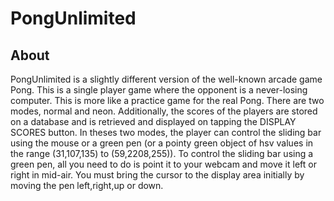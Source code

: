 # PongUnlimited

## About
PongUnlimited is a slightly different version of the well-known arcade game Pong. This is a single player game where the opponent is a never-losing computer. This is more like a practice game for the real Pong.
There are two modes, normal and neon. Additionally, the scores of the players are stored on a database and is retrieved and displayed on tapping the DISPLAY SCORES button.
In theses two modes, the player can control the sliding bar using the mouse or a green pen (or a pointy green object of hsv values in the range (31,107,135) to (59,2208,255)).
To control the sliding bar using a green pen, all you need to do is point it to your webcam and move it left or right in mid-air. You must bring the cursor to the display area initially by moving the pen left,right,up or down.
